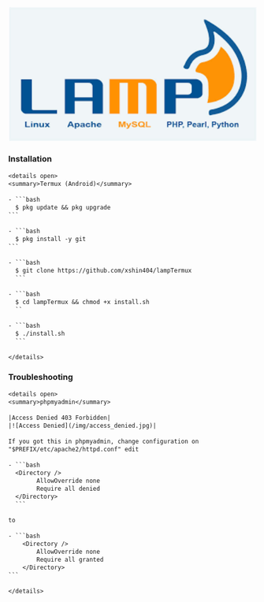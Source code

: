 <p align="center">
  <a name="top" href="#">
     <img alt="xshin404/lampTermux" height="60%" width="100%" src="/img/lamp.png"/>
  </a>
</p> <img alt="" align="right" src="https://badges.pufler.dev/visits/xshin404/lampTermux?style=flat-square&label=Visits&color=fa74b2&logo=GitHub&logoColor=white&labelColor=373e4d"/> <img alt="" align="right" src="https://img.shields.io/github/repo-size/xshin404/lampTermux?style=flat-square&label=Size&color=fa74b2&labelColor=373e4d"/>

### Installation

    <details open>
    <summary>Termux (Android)</summary>

    - ```bash
      $ pkg update && pkg upgrade
    ```

    - ```bash
      $ pkg install -y git
    ```

    - ```bash
      $ git clone https://github.com/xshin404/lampTermux
      ```

    - ```bash
      $ cd lampTermux && chmod +x install.sh
      ``

    - ```bash
      $ ./install.sh
      ```

    </details>

### Troubleshooting

    <details open>
    <summary>phpmyadmin</summary>

    |Access Denied 403 Forbidden|
    |![Access Denied](/img/access_denied.jpg)|

    If you got this in phpmyadmin, change configuration on "$PREFIX/etc/apache2/httpd.conf" edit
    
    - ```bash
      <Directory />
            AllowOverride none
            Require all denied
      </Directory>
      ```

    to

    - ```bash
        <Directory />
            AllowOverride none
            Require all granted
        </Directory>
    ```

    </details>
